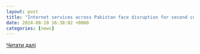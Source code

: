 ```yaml
---
layout: post
title: "Internet services across Pakistan face disruption for second consecutive day, no one knows why | Pakistan Today"
date: 2024-08-10 16:38:02 +0000
categories: [news]
---
```


[Читати далі](https://www.pakistantoday.com.pk/2024/08/10/internet-services-across-pakistan-face-disruption-for-second-consecutive-day-no-one-knows-why/)

